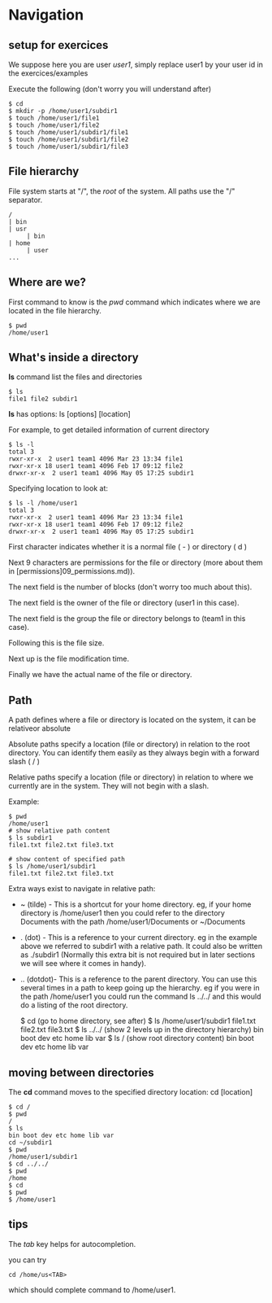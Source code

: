 # Navigation

## setup for exercices

We suppose here you are user *user1*, simply replace user1 by your user id in the exercices/examples

Execute the following (don't worry you will understand after)

    $ cd
    $ mkdir -p /home/user1/subdir1
    $ touch /home/user1/file1
    $ touch /home/user1/file2
    $ touch /home/user1/subdir1/file1
    $ touch /home/user1/subdir1/file2
    $ touch /home/user1/subdir1/file3

## File hierarchy

File system starts at "/", the *root* of the system.
All paths use the "/" separator.

```
/
| bin
| usr
     | bin
| home
     | user
...
```

## Where are we?

First command to know is the *pwd* command which indicates where we are
located in the file hierarchy.

    $ pwd
    /home/user1

## What's inside a directory

**ls** command list the files and directories

    $ ls
    file1 file2 subdir1

**ls** has options: ls [options] [location]

For example, to get detailed information of current directory

    $ ls -l
    total 3
    rwxr-xr-x  2 user1 team1 4096 Mar 23 13:34 file1
    rwxr-xr-x 18 user1 team1 4096 Feb 17 09:12 file2
    drwxr-xr-x  2 user1 team1 4096 May 05 17:25 subdir1

Specifying location to look at:

    $ ls -l /home/user1
    total 3
    rwxr-xr-x  2 user1 team1 4096 Mar 23 13:34 file1
    rwxr-xr-x 18 user1 team1 4096 Feb 17 09:12 file2
    drwxr-xr-x  2 user1 team1 4096 May 05 17:25 subdir1

First character indicates whether it is a normal file ( - ) or
directory ( d )

Next 9 characters are permissions for the file or directory
(more about them in [permissions]09_permissions.md)).

The next field is the number of blocks (don't worry too much about this).

The next field is the owner of the file or directory (user1 in this case).

The next field is the group the file or directory belongs to (team1 in this case).

Following this is the file size.

Next up is the file modification time.

Finally we have the actual name of the file or directory.

## Path

A path defines where a file or directory is located on the system,
it can be relativeor absolute

Absolute paths specify a location (file or directory) in relation to the root directory. You can identify them easily as they always begin with a forward slash ( / )

Relative paths specify a location (file or directory) in relation to where we currently are in the system. They will not begin with a slash.

Example:

    $ pwd
    /home/user1
    # show relative path content
    $ ls subdir1
    file1.txt file2.txt file3.txt

    # show content of specified path
    $ ls /home/user1/subdir1
    file1.txt file2.txt file3.txt

Extra ways exist to navigate in relative path:

* ~ (tilde) - This is a shortcut for your home directory. eg, if your home directory is /home/user1 then you could refer to the directory Documents with the path /home/user1/Documents or ~/Documents
* . (dot) - This is a reference to your current directory. eg in the example above we referred to subdir1 with a relative path. It could also be written as ./subdir1 (Normally this extra bit is not required but in later sections we will see where it comes in handy).
* .. (dotdot)- This is a reference to the parent directory. You can use this several times in a path to keep going up the hierarchy. eg if you were in the path /home/user1 you could run the command ls ../../ and this would do a listing of the root directory.

    $ cd  (go to home directory, see after)
    $ ls /home/user1/subdir1
    file1.txt file2.txt file3.txt
    $ ls ../../  (show 2 levels up in the directory hierarchy)
    bin boot dev etc home lib var
    $ ls /  (show root directory content)
    bin boot dev etc home lib var

## moving between directories

The **cd** command moves to the specified directory location:  cd [location]

    $ cd /
    $ pwd
    /
    $ ls
    bin boot dev etc home lib var
    cd ~/subdir1
    $ pwd
    /home/user1/subdir1
    $ cd ../../
    $ pwd
    /home
    $ cd
    $ pwd
    $ /home/user1

## tips

The *tab* key helps for autocompletion.

you can try

    cd /home/us<TAB>

which should complete command to /home/user1.
